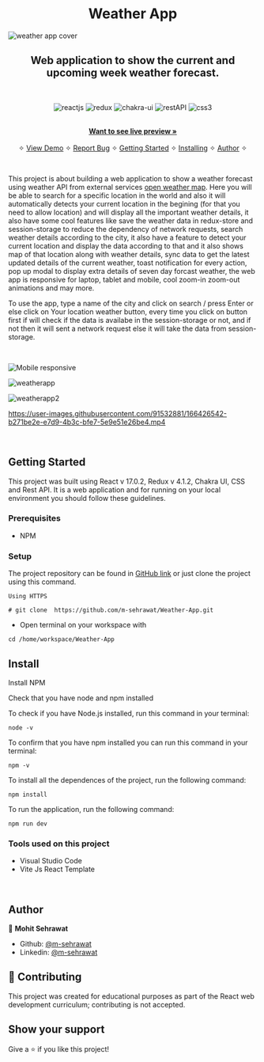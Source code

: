<h1 align="center">Weather App</h1> 

![weather app cover](https://user-images.githubusercontent.com/91532881/166434542-76727ccb-0c98-4646-84fb-58e86d7ec3ff.png)

<h2 align="center">Web application to show the current and upcoming week weather forecast.</h2>    

<br />
<p align="center">
    <img src="https://img.shields.io/badge/React(17.0.2)-20232A?style=for-the-badge&logo=react&logoColor=61DAFB" alt="reactjs" />
    <img src="https://img.shields.io/badge/Redux(4.1.2)-593D88?style=for-the-badge&logo=redux&logoColor=white" alt="redux" />
    <img src="https://img.shields.io/badge/Chakra%20UI-3bc7bd?style=for-the-badge&logo=chakraui&logoColor=white" alt="chakra-ui"/>
    <img src="https://img.shields.io/badge/Rest-API-f44d27?style=for-the-badge&logo=rest-api3&logoColor=white" alt="restAPI"/>
    <img src="https://img.shields.io/badge/CSS3-1572B6?style=for-the-badge&logo=css3&logoColor=white" alt="css3"/>     
</p>



  <p align="center">    
    <br />
    <a href="https://mohit-weather-app.vercel.app/"><strong>Want to see live preview »</strong></a>
    <br />
    <br />&#10023;
    <a href="https://mohit-weather-app.vercel.app/">View Demo</a>   &#10023;  
    <a href="https://github.com/m-sehrawat/Weather-App/issues">Report Bug</a>    &#10023;
    <a href="#Getting-Started">Getting Started</a> &#10023; <a href="#Install">Installing</a> &#10023;    
    <a href="#Author">Author</a> &#10023;
  </p>



<br/>


This project is about building a web application to show a weather forecast using weather API from external services [open weather map](https://openweathermap.org/). Here you will be able to search for a specific location in the world and also it will automatically detects your current location in the begining (for that you need to allow location) and will display all the important weather details, it also have some cool features like save the weather data in redux-store and session-storage to reduce the dependency of network requests, search weather details according to the city, it also have a feature to detect your current location and display the data according to that and it also shows map of that location along with weather details, sync data to get the latest updated details of the current weather, toast notification for every action, pop up modal to display extra details of seven day forcast weather, the web app is responsive for laptop, tablet and mobile, cool zoom-in zoom-out animations and may more.

To use the app, type a name of the city and click on search / press Enter or else click on Your location weather button, every time you click on button first if will check if the data is availabe in the session-storage or not, and if not then it will sent a network request else it will take the data from session-storage. 

<br/>



![Mobile responsive](https://user-images.githubusercontent.com/91532881/166426445-3aeee29c-bca7-4d95-a082-70269bb192fd.png)

![weatherapp](https://user-images.githubusercontent.com/91532881/166334689-ac7807e2-6d40-4a8f-b232-c53955f6ea03.png)

![weatherapp2](https://user-images.githubusercontent.com/91532881/166334796-48e0faa6-3e3c-46e5-9cd1-857da895379d.png)

https://user-images.githubusercontent.com/91532881/166426542-b271be2e-e7d9-4b3c-bfe7-5e9e51e26be4.mp4


<br/>


## Getting Started

This project was built using React v 17.0.2, Redux v 4.1.2, Chakra UI, CSS and Rest API. It is a web application and for running on your local environment you should follow these guidelines.


### Prerequisites

- NPM 

### Setup


The project repository can be found in [GitHub link](https://github.com/m-sehrawat/Weather-App) or just clone the project using this command. 


```
Using HTTPS

# git clone  https://github.com/m-sehrawat/Weather-App.git
```

+ Open terminal on your workspace with

```
cd /home/workspace/Weather-App
```


## Install

Install NPM

Check that you have node and npm installed

To check if you have Node.js installed, run this command in your terminal:


```
node -v
```

To confirm that you have npm installed you can run this command in your terminal:


```
npm -v
```


To install all the dependences of the project, run the following command:


```
npm install
```


To run the application, run the following command:

```
npm run dev
```


### Tools used on this project

- Visual Studio Code
- Vite Js React Template

<br/>



## Author


👤 **Mohit Sehrawat**

- Github: [@m-sehrawat](https://github.com/m-sehrawat/)
- Linkedin: [@m-sehrawat](https://www.linkedin.com/in/m-sehrawat/)


## 🤝 Contributing

This project was created for educational purposes as part of the React web development curriculum; contributing is not accepted.


## Show your support

Give a ⭐️ if you like this project!
